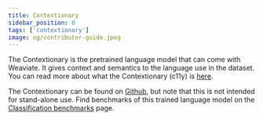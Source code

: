 ```yaml
---
title: Contextionary
sidebar_position: 0
tags: ['contextionary']
image: og/contributor-guide.jpeg
---
```


The Contextionary is the pretrained language model that can come with Weaviate. It gives context and semantics to the language use in the dataset. You can read more about what the Contextionary (c11y) is [here](/developers/weaviate/modules/retriever-vectorizer-modules/text2vec-contextionary.md).

The Contextionary can be found on [Github](https://github.com/semi-technologies/contextionary), but note that this is not intended for stand-alone use. Find benchmarks of this trained language model on the [Classification benchmarks](/developers/contributor-guide/contextionary/classification-benchmarks.md) page.